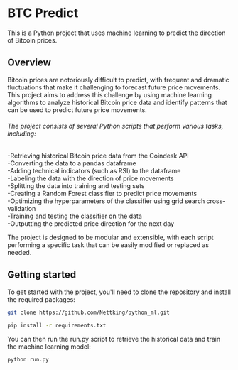 # BTC Predict
This is a Python project that uses machine learning to predict the direction of Bitcoin prices.

## Overview
Bitcoin prices are notoriously difficult to predict, with frequent and dramatic fluctuations that make it challenging to forecast future price movements. This project aims to address this challenge by using machine learning algorithms to analyze historical Bitcoin price data and identify patterns that can be used to predict future price movements.

###### The project consists of several Python scripts that perform various tasks, including:

-Retrieving historical Bitcoin price data from the Coindesk API <br />
-Converting the data to a pandas dataframe <br />
-Adding technical indicators (such as RSI) to the dataframe <br /> 
-Labeling the data with the direction of price movements <br />
-Splitting the data into training and testing sets <br />
-Creating a Random Forest classifier to predict price movements <br />
-Optimizing the hyperparameters of the classifier using grid search cross-validation <br />
-Training and testing the classifier on the data <br />
-Outputting the predicted price direction for the next day <br />

The project is designed to be modular and extensible, with each script performing a specific task that can be easily modified or replaced as needed.

## Getting started
To get started with the project, you'll need to clone the repository and install the required packages:<br />
```sh
git clone https://github.com/Nettking/python_ml.git
```
```sh
pip install -r requirements.txt
```
You can then run the run.py script to retrieve the historical data and train the machine learning model:
```sh
python run.py
```

